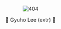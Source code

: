 
<p align="center"><img src="https://slime.kr/imgs/notfound.png" alt="404" /></p>
<p align="center">🔪 Gyuho Lee (extr) 🔪</p>
